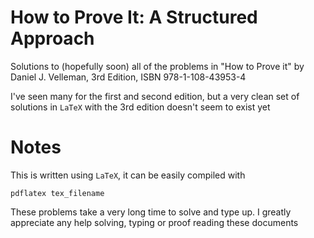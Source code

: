 # How to Prove It: A Structured Approach

Solutions to (hopefully soon) all of the problems in "How to Prove it" by Daniel J. Velleman, 3rd Edition, ISBN 978-1-108-43953-4

I've seen many for the first and second edition, but a very clean set of solutions in `LaTeX` with the 3rd edition doesn't seem to exist yet

# Notes

This is written using `LaTeX`, it can be easily compiled with

`pdflatex tex_filename`

These problems take a very long time to solve and type up. I greatly appreciate any help solving, typing or proof reading these documents
